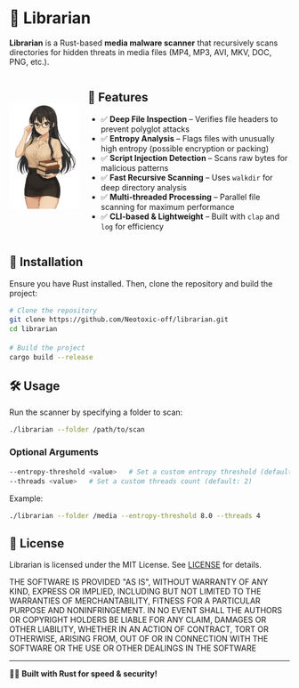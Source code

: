 # 📂 Librarian

**Librarian** is a Rust-based **media malware scanner** that recursively scans directories for hidden threats in media files (MP4, MP3, AVI, MKV, DOC, PNG, etc.).

<div style="display: flex; align-items: center;">
  <img src="assets/icon.png" height="25%" width="25%" style="margin-right: 15px;"/>
  <div>
    <h2>🚀 Features</h2>
    <ul>
      <li>✅ <b>Deep File Inspection</b> – Verifies file headers to prevent polyglot attacks</li>
      <li>✅ <b>Entropy Analysis</b> – Flags files with unusually high entropy (possible encryption or packing)</li>
      <li>✅ <b>Script Injection Detection</b> – Scans raw bytes for malicious patterns</li>
      <li>✅ <b>Fast Recursive Scanning</b> – Uses <code>walkdir</code> for deep directory analysis</li>
      <li>✅ <b>Multi-threaded Processing</b> – Parallel file scanning for maximum performance</li>
      <li>✅ <b>CLI-based & Lightweight</b> – Built with <code>clap</code> and <code>log</code> for efficiency</li>
    </ul>
  </div>
</div>

## 🔧 Installation

Ensure you have Rust installed. Then, clone the repository and build the project:

```sh
# Clone the repository
git clone https://github.com/Neotoxic-off/librarian.git
cd librarian

# Build the project
cargo build --release
```

## 🛠️ Usage

Run the scanner by specifying a folder to scan:

```sh
./librarian --folder /path/to/scan
```

### Optional Arguments

```sh
--entropy-threshold <value>   # Set a custom entropy threshold (default: 8.0)
--threads <value>   # Set a custom threads count (default: 2)
```

Example:

```sh
./librarian --folder /media --entropy-threshold 8.0 --threads 4
```

## 📜 License

Librarian is licensed under the MIT License. See [LICENSE](LICENSE) for details.

THE SOFTWARE IS PROVIDED "AS IS", WITHOUT WARRANTY OF ANY KIND, EXPRESS OR
IMPLIED, INCLUDING BUT NOT LIMITED TO THE WARRANTIES OF MERCHANTABILITY,
FITNESS FOR A PARTICULAR PURPOSE AND NONINFRINGEMENT. IN NO EVENT SHALL THE
AUTHORS OR COPYRIGHT HOLDERS BE LIABLE FOR ANY CLAIM, DAMAGES OR OTHER
LIABILITY, WHETHER IN AN ACTION OF CONTRACT, TORT OR OTHERWISE, ARISING FROM,
OUT OF OR IN CONNECTION WITH THE SOFTWARE OR THE USE OR OTHER DEALINGS IN THE
SOFTWARE

---

👨‍💻 **Built with Rust for speed & security!**
